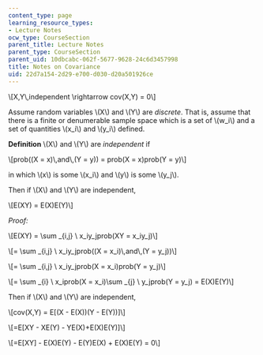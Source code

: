 ```yaml
---
content_type: page
learning_resource_types:
- Lecture Notes
ocw_type: CourseSection
parent_title: Lecture Notes
parent_type: CourseSection
parent_uid: 10dbcabc-062f-5677-9628-24c6d3457998
title: Notes on Covariance
uid: 22d7a154-2d29-e700-d030-d20a501926ce
---
```


\\\[X,Y\\,independent \\rightarrow cov(X,Y) = 0\\\]

Assume random variables \\(X\\) and \\(Y\\) are _discrete_. That is, assume that there is a finite or denumerable sample space which is a set of \\(w\_i\\) and a set of quantities \\(x\_i\\) and \\(y\_i\\) defined.

**Definition** \\(X\\) and \\(Y\\) are _independent_ if

\\\[prob((X = x)\\,and\\,(Y = y)) = prob(X = x)prob(Y = y)\\\]

in which \\(x\\) is some \\(x\_i\\) and \\(y\\) is some \\(y\_j\\).

Then if \\(X\\) and \\(Y\\) are independent,

\\\[E(XY) = E(X)E(Y)\\\]

_Proof:_

\\\[E(XY) = \\sum \_{i,j} \\ x\_iy\_jprob(XY = x\_iy\_j)\\\]

\\\[= \\sum \_{i,j} \\ x\_iy\_jprob((X = x\_i)\\,and\\,(Y = y\_j))\\\]

\\\[= \\sum \_{i,j} \\ x\_iy\_jprob(X = x\_i)prob(Y = y\_j)\\\]

\\\[= \\sum \_{i} \\ x\_iprob(X = x\_i)\\sum \_{j} \\ y\_jprob(Y = y\_j) = E(X)E(Y)\\\]

Then if \\(X\\) and \\(Y\\) are independent,

\\\[cov(X,Y) = E\[(X - E(X))(Y - E(Y))\]\\\]

\\\[=E\[XY - XE(Y) - YE(X)+E(X)E(Y)\]\\\]

\\\[=E\[XY\] - E(X)E(Y) - E(Y)E(X) + E(X)E(Y) = 0\\\]